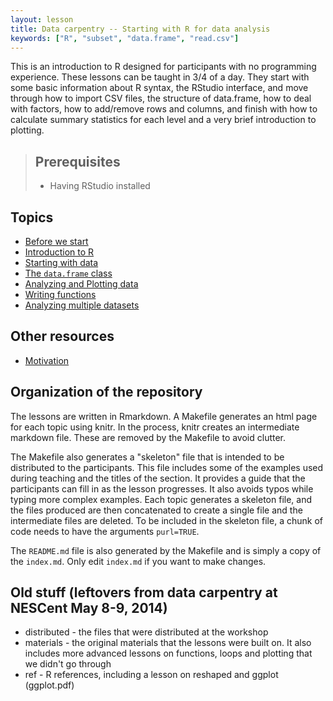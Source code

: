 ```yaml
---
layout: lesson
title: Data carpentry -- Starting with R for data analysis
keywords: ["R", "subset", "data.frame", "read.csv"]
---
```


This is an introduction to R designed for participants with no programming
experience. These lessons can be taught in 3/4 of a day. They start with some
basic information about R syntax, the RStudio interface, and move through how to
import CSV files, the structure of data.frame, how to deal with factors, how to
add/remove rows and columns, and finish with how to calculate summary statistics
for each level and a very brief introduction to plotting.

> ## Prerequisites
>
> * Having RStudio installed

## Topics

* [Before we start](00-before-we-start.html)
* [Introduction to R](01-intro-to-R.html)
* [Starting with data](02-starting-with-data.html)
* [The `data.frame` class](03-data-frames.html)
* [Analyzing and Plotting data](04-analyzing-data.html)
* [Writing functions](05-func-R.html)
* [Analyzing multiple datasets](06-loops-R.html)


## Other resources

* [Motivation](motivation.html)

## Organization of the repository

The lessons are written in Rmarkdown. A Makefile generates an html page for each
topic using knitr. In the process, knitr creates an intermediate markdown
file. These are removed by the Makefile to avoid clutter.

The Makefile also generates a "skeleton" file that is intended to be distributed
to the participants. This file includes some of the examples used during
teaching and the titles of the section. It provides a guide that the
participants can fill in as the lesson progresses. It also avoids typos while
typing more complex examples. Each topic generates a skeleton file, and the
files produced are then concatenated to create a single file and the
intermediate files are deleted. To be included in the skeleton file, a chunk of
code needs to have the arguments `purl=TRUE`.

The `README.md` file is also generated by the Makefile and is simply a copy of
the `index.md`. Only edit `index.md` if you want to make changes.

## Old stuff (leftovers from data carpentry at NESCent May 8-9, 2014)

* distributed - the files that were distributed at the workshop
* materials - the original materials that the lessons were built on. It also includes more advanced lessons
on functions, loops and plotting that we didn't go through
* ref - R references, including a lesson on reshaped and ggplot (ggplot.pdf)
